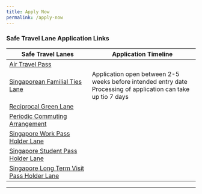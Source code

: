 ```yaml
---
title: Apply Now
permalink: /apply-now
---
```


### Safe Travel Lane Application Links 

|Safe Travel Lanes | Application Timeline | 
| ------------- |-------------------| 
| [Air Travel Pass](https://go.gov.sg/atpsg) |   | 
| [Singaporean Familial Ties Lane](https://form.gov.sg/#!/5e3648e9405c180011dc5f9c)|  Application open between 2-5 weeks before intended entry date <br> Processing of application can take up tio 7 days |  
| [Reciprocal Green Lane](https://eservices.ica.gov.sg/STO) |  |   
| [Periodic Commuting Arrangement](https://eservices.ica.gov.sg/STO) |  |
| [Singapore Work Pass Holder Lane](https://www.mom.gov.sg/covid-19/requirements-to-bring-pass-holders-into-singapore) |  |
| [Singapore Student Pass Holder Lane](https://form.gov.sg/#!/5e3648e9405c180011dc5f9c) |  |
| [Singapore Long Term Visit Pass Holder Lane](https://form.gov.sg/#!/5e3648e9405c180011dc5f9c) |    |

-----
